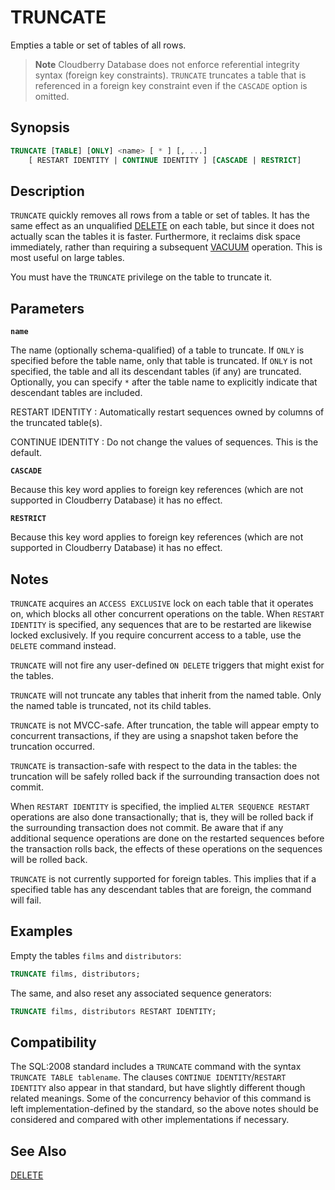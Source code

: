 # TRUNCATE

Empties a table or set of tables of all rows.

> **Note** Cloudberry Database does not enforce referential integrity syntax (foreign key constraints). `TRUNCATE` truncates a table that is referenced in a foreign key constraint even if the `CASCADE` option is omitted.

## Synopsis

```sql
TRUNCATE [TABLE] [ONLY] <name> [ * ] [, ...] 
    [ RESTART IDENTITY | CONTINUE IDENTITY ] [CASCADE | RESTRICT]
```

## Description

`TRUNCATE` quickly removes all rows from a table or set of tables. It has the same effect as an unqualified [DELETE](/docs/sql-statements/sql-stmt-delete.md) on each table, but since it does not actually scan the tables it is faster. Furthermore, it reclaims disk space immediately, rather than requiring a subsequent [VACUUM](/docs/sql-statements/sql-stmt-vacuum.md) operation. This is most useful on large tables.

You must have the `TRUNCATE` privilege on the table to truncate it.

## Parameters

**`name`**

The name (optionally schema-qualified) of a table to truncate. If `ONLY` is specified before the table name, only that table is truncated. If `ONLY` is not specified, the table and all its descendant tables (if any) are truncated. Optionally, you can specify `*` after the table name to explicitly indicate that descendant tables are included.

RESTART IDENTITY
:   Automatically restart sequences owned by columns of the truncated table(s).

CONTINUE IDENTITY
:   Do not change the values of sequences. This is the default.

**`CASCADE`**

Because this key word applies to foreign key references (which are not supported in Cloudberry Database) it has no effect.

**`RESTRICT`**

Because this key word applies to foreign key references (which are not supported in Cloudberry Database) it has no effect.

## Notes

`TRUNCATE` acquires an `ACCESS EXCLUSIVE` lock on each table that it operates on, which blocks all other concurrent operations on the table. When `RESTART IDENTITY` is specified, any sequences that are to be restarted are likewise locked exclusively. If you require concurrent access to a table, use the `DELETE` command instead.

`TRUNCATE` will not fire any user-defined `ON DELETE` triggers that might exist for the tables.

`TRUNCATE` will not truncate any tables that inherit from the named table. Only the named table is truncated, not its child tables.

`TRUNCATE` is not MVCC-safe. After truncation, the table will appear empty to concurrent transactions, if they are using a snapshot taken before the truncation occurred.

`TRUNCATE` is transaction-safe with respect to the data in the tables: the truncation will be safely rolled back if the surrounding transaction does not commit.

When `RESTART IDENTITY` is specified, the implied `ALTER SEQUENCE RESTART` operations are also done transactionally; that is, they will be rolled back if the surrounding transaction does not commit. Be aware that if any additional sequence operations are done on the restarted sequences before the transaction rolls back, the effects of these operations on the sequences will be rolled back.

`TRUNCATE` is not currently supported for foreign tables. This implies that if a specified table has any descendant tables that are foreign, the command will fail.

## Examples

Empty the tables `films` and `distributors`:

```sql
TRUNCATE films, distributors;
```

The same, and also reset any associated sequence generators:

```sql
TRUNCATE films, distributors RESTART IDENTITY;
```

## Compatibility

The SQL:2008 standard includes a `TRUNCATE` command with the syntax `TRUNCATE TABLE tablename`. The clauses `CONTINUE IDENTITY`/`RESTART IDENTITY` also appear in that standard, but have slightly different though related meanings. Some of the concurrency behavior of this command is left implementation-defined by the standard, so the above notes should be considered and compared with other implementations if necessary.

## See Also

[DELETE](/docs/sql-statements/sql-stmt-delete.md)



